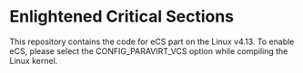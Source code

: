 Enlightened Critical Sections
=============================

This repository contains the code for eCS part on the Linux v4.13.
To enable eCS, please select the CONFIG_PARAVIRT_VCS option
while compiling the Linux kernel.
